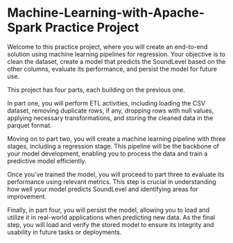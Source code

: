 # Machine-Learning-with-Apache-Spark Practice Project

Welcome to this practice project, where you will create an end-to-end solution using machine learning pipelines for regression. Your objective is to clean the dataset, create a model that predicts the SoundLevel based on the other columns, evaluate its performance, and persist the model for future use.

This project has four parts, each building on the previous one. 

In part one, you will perform ETL activities, including loading the CSV dataset, removing duplicate rows, if any, dropping rows with null values, applying necessary transformations, and storing the cleaned data in the parquet format. 

Moving on to part two, you will create a machine learning pipeline with three stages, including a regression stage. This pipeline will be the backbone of your model development, enabling you to process the data and train a predictive model efficiently. 

Once you’ve trained the model, you will proceed to part three to evaluate its performance using relevant metrics. This step is crucial in understanding how well your model predicts SoundLevel and identifying areas for improvement. 

Finally, in part four, you will persist the model, allowing you to load and utilize it in real-world applications when predicting new data. As the final step, you will load and verify the stored model to ensure its integrity and usability in future tasks or deployments.
